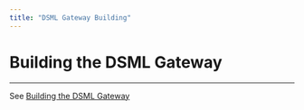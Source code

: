 ```yaml
---
title: "DSML Gateway Building"
---
```


# Building the DSML Gateway
---------------------------

See [Building the DSML Gateway](dsml.html#build-gateway)
